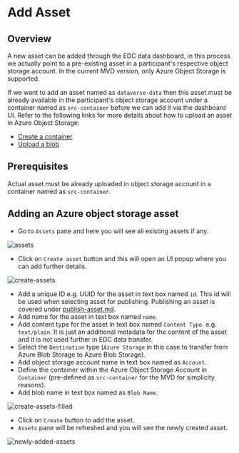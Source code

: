 # Add Asset

## Overview

A new asset can be added through the EDC data dashboard, in this process we actually point to a pre-existing asset in a participant's respective object storage account. In the current MVD version, only Azure Object Storage is supported.

If we want to add an asset named as `dataverse-data` then this asset must be already available in the participant's object storage account under a container named as `src-container` before we can add it via the dashboard UI. Refer to the following links for more details about how to upload an asset in Azure Object Storage:

* [Create a container](https://docs.microsoft.com/azure/storage/blobs/storage-quickstart-blobs-portal#create-a-container)
* [Upload a blob](https://docs.microsoft.com/azure/storage/blobs/storage-quickstart-blobs-portal#upload-a-block-blob)

## Prerequisites

Actual asset must be already uploaded in object storage account in a container named as `src-container`.

## Adding an Azure object storage asset

* Go to `Assets` pane and here you will see all existing assets if any.

![assets](assets.png)

* Click on `Create asset` button and this will open an UI popup where you can add further details.

![create-assets](create-assets.png)

* Add a unique ID e.g. UUID for the asset in text box named `id`. This id will be used when selecting asset for publishing. Publishing an asset is covered under [publish-asset.md](./publish-asset.md).
* Add name for the asset in text box named `name`.
* Add content type for the asset in text box named `Content Type`. e.g. `text/plain`. It is just an additional metadata for the content of the asset and it is not used further in EDC data transfer.
* Select the `Destination` type (`Azure Storage` in this case to transfer from Azure Blob Storage to Azure Blob Storage).
* Add object storage account name in text box named as `Account`.
* Define the container within the Azure Object Storage Account in `Container` (pre-defined as `src-container` for the MVD for simplicity reasons).
* Add blob name in text box named as `Blob Name`.

![create-assets-filled](create-assets-filled.png)

* Click on `Create` button to add the asset.
* `Assets` pane will be refreshed and you will see the newly created asset.

![newly-added-assets](newly-added-assets.png)
